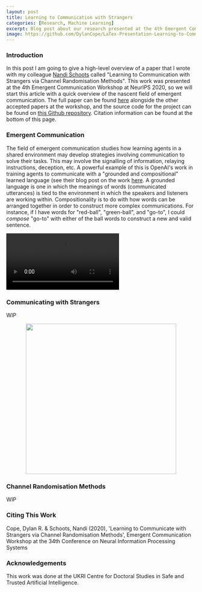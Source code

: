 ```yaml
---
layout: post
title: Learning to Communication with Strangers
categories: [Research, Machine Learning]
excerpt: Blog post about our research presented at the 4th Emergent Communication Workshop at NeurIPS 2020.
image: https://github.com/DylanCope/LaTex-Presentation-Learning-to-Communicate-with-Strangers/raw/main/figures/teacher_student_cartoon.png
---
```


### Introduction

In this post I am going to give a high-level overview of a paper that I wrote with my colleague [Nandi Schoots](https://safeandtrustedai.org/person/nandi-schoots/) called "Learning to Communication with Strangers via Channel Randomisation Methods". 
This work was presented at the 4th Emergent Communication Workshop at NeurIPS 2020, so we will start this article with a quick overview of the nascent field of emergent communication. 
The full paper can be found [here](https://sites.google.com/view/emecom2020/accepted-papers) alongside the other accepted papers at the workshop, and the source code for the project can be found on [this Github repository](https://github.com/DylanCope/zero-shot-comm).
Citation information can be found at the bottom of this page.


### Emergent Communication

The field of emergent communication studies how learning agents in a shared environment may develop strategies involving communication to solve their tasks.
This may involve the signalling of information, relaying instructions, deception, etc.
A powerful example of this is OpenAI's work in training agents to communicate with a "grounded and compositional" learned language (see their blog post on the work [here](https://openai.com/blog/learning-to-communicate/). 
A grounded language is one in which the meanings of words (communicated utterances) is tied to the environment in which the speakers and listeners are working within.
Compositionality is to do with how words can be arranged together in order to construct more complex communications. For instance, if I have words for "red-ball", "green-ball", and "go-to", I could _compose_ "go-to" with either of the ball words to construct a new and valid sentence.

<!-- <iframe width="560" height="315" src="https://www.youtube.com/embed/liVFy7ZO4OA" title="YouTube video player" frameborder="0" allow="accelerometer; autoplay; clipboard-write; encrypted-media; gyroscope; picture-in-picture" allowfullscreen></iframe> -->

<!-- [![Video of OpenAI's Learned Communicating Agents](https://img.youtube.com/vi/liVFy7ZO4OA/0.jpg)](https://www.youtube.com/watch?v=liVFy7ZO4OA) -->

<video src="https://www.youtube.com/watch?v=liVFy7ZO4OA" controls="controls" style="max-width: 730px;">
</video>

### Communicating with Strangers

WIP

<p align="center">
<img src="https://github.com/DylanCope/LaTex-Presentation-Learning-to-Communicate-with-Strangers/raw/main/figures/teacher_student_cartoon.png" width="400px" display="block" margin-left="auto" margin-right="auto" class="center"/>
</p>


### Channel Randomisation Methods

WIP


### Citing This Work

Cope, Dylan R. & Schoots, Nandi (2020), 'Learning to Communicate with Strangers via Channel Randomisation Methods', Emergent Communication Workshop at the 34th Conference on Neural Information Processing Systems

### Acknowledgements

This work was done at the UKRI Centre for Doctoral Studies in Safe and Trusted Artificial Intelligence.
